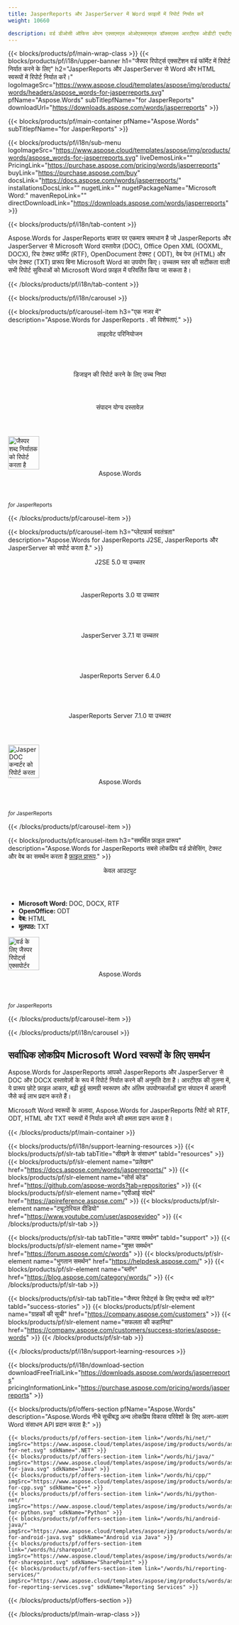 ```yaml
---
title: JasperReports और JasperServer में Word फ़ाइलों में रिपोर्ट निर्यात करें 
weight: 10660

description: वर्ड डीओसी ऑफिस ओपन एक्सएमएल ओओएक्सएमएल डॉक्सएक्स आरटीएफ ओडीटी एचटीएमएल एमएचटीएमएल और टीXT फॉर्मेट में जैस्पर रिपोर्ट्स और जैस्परसर्वर से रिपोर्ट एक्सपोर्ट करें।
---
```


{{< blocks/products/pf/main-wrap-class >}}
{{< blocks/products/pf/i18n/upper-banner h1="जैस्पर रिपोर्ट्स एक्सटेंशन वर्ड फॉर्मेट में रिपोर्ट निर्यात करने के लिए" h2="JasperReports और JasperServer से Word और HTML स्वरूपों में रिपोर्ट निर्यात करें।" logoImageSrc="https://www.aspose.cloud/templates/aspose/img/products/words/headers/aspose_words-for-jasperreports.svg" pfName="Aspose.Words" subTitlepfName="for JasperReports" downloadUrl="https://downloads.aspose.com/words/jasperreports" >}}

{{< blocks/products/pf/main-container pfName="Aspose.Words" subTitlepfName="for JasperReports" >}}

{{< blocks/products/pf/i18n/sub-menu logoImageSrc="https://www.aspose.cloud/templates/aspose/img/products/words/aspose_words-for-jasperreports.svg" liveDemosLink="" PricingLink="https://purchase.aspose.com/pricing/words/jasperreports" buyLink="https://purchase.aspose.com/buy" docsLink="https://docs.aspose.com/words/jasperreports/" installationsDocsLink="" nugetLink="" nugetPackageName="Microsoft Word:" mavenRepoLink="" directDownloadLink="https://downloads.aspose.com/words/jasperreports" >}}

{{< blocks/products/pf/i18n/tab-content >}}
<p>
 Aspose.Words for JasperReports बाजार पर एकमात्र समाधान है जो JasperReports और JasperServer से Microsoft Word दस्तावेज़ (DOC), Office Open XML (OOXML, DOCX), रिच टेक्स्ट फ़ॉर्मेट (RTF), OpenDocument टेक्स्ट ( ODT), वेब पेज (HTML) और प्लेन टेक्स्ट (TXT) प्रारूप बिना Microsoft Word का उपयोग किए। उच्चतम स्तर की सटीकता वाली सभी रिपोर्ट सुविधाओं को Microsoft Word फ़ाइल में परिवर्तित किया जा सकता है।
</p>

{{< /blocks/products/pf/i18n/tab-content >}}

<!--Diagrams Start-->
{{< blocks/products/pf/i18n/carousel >}}

{{< blocks/products/pf/carousel-item h3="एक नजर में" description="Aspose.Words for JasperReports . की विशेषताएं." >}}
<div class="diagram1 d1-jasper">
 <div class="d1-row">
  <div class="d1-col d1-left">
   <header>
    <i class="fa fa-cog">
    </i>
    लाइटवेट परिनियोजन
   </header>
   <br/>
   <header>
    <i class="fa fa-table">
    </i>
    डिजाइन की रिपोर्ट करने के लिए उच्च निष्ठा
   </header>
  </div>
  <!--/left-->
  <div class="d1-col d1-right">
   <header>
    <i class="fa fa-pencil-square-o">
    </i>
    संपादन योग्य दस्तावेज़
   </header>
  </div>
  <!--/right-->
 </div>
 <!--/row-->
 <div class="d1-logo">
  <img width="70" height="75" alt="जैस्पर शब्द निर्यातक को रिपोर्ट करता है" class="lazyloaded" src="https://www.aspose.cloud/templates/aspose/img/products/words/aspose_words-for-jasperreports.svg"/>
  <header>
   Aspose.Words
  </header>
  <footer>
   <small>
    <em>
     for
    </em>
    JasperReports
   </small>
  </footer>
 </div>
 <!--/logo-->
</div>

{{< /blocks/products/pf/carousel-item >}}

{{< blocks/products/pf/carousel-item h3="प्लेटफार्म स्वतंत्रता" description="Aspose.Words for JasperReports J2SE, JasperReports और JasperServer को सपोर्ट करता है." >}}
<div class="diagram1 d1-jasper">
 <div class="d1-row">
  <div class="d1-col d1-left">
   <header style="padding-left: 0px;">
    <i class="fa fa-cubes">
    </i>
    J2SE 5.0 या उच्चतर
   </header>
  </div>
  <!--/left-->
  <div class="d1-col d1-right">
   <header style="padding-left: 0px;">
    <i class="fa fa-cubes">
    </i>
    JasperReports 3.0 या उच्चतर
   </header>
   <br/>
   <header style="padding-left: 0px;">
    <i class="fa fa-cubes">
    </i>
    JasperServer 3.7.1 या उच्चतर
   </header>
   <br/>
   <header style="padding-left: 0px;">
    <i class="fa fa-cubes">
    </i>
    JasperReports Server 6.4.0
   </header>
   <br/>
   <header style="padding-left: 0px;">
    <i class="fa fa-cubes">
    </i>
    JasperReports Server 7.1.0 या उच्चतर
   </header>
  </div>
  <!--/right-->
 </div>
 <!--/row-->
 <div class="d1-logo">
  <img width="70" height="75" alt="Jasper DOC कन्वर्टर को रिपोर्ट करता है" class="lazyloaded" src="https://www.aspose.cloud/templates/aspose/img/products/words/aspose_words-for-jasperreports.svg"/>
  <header>
   Aspose.Words
  </header>
  <footer>
   <small>
    <em>
     for
    </em>
    JasperReports
   </small>
  </footer>
 </div>
 <!--/logo-->
</div>

{{< /blocks/products/pf/carousel-item >}}

{{< blocks/products/pf/carousel-item h3="समर्थित फ़ाइल प्रारूप" description="Aspose.Words for JasperReports सबसे लोकप्रिय वर्ड प्रोसेसिंग, टेक्स्ट और वेब का समर्थन करता है [फ़ाइल प्रारूप](https://docs.aspose.com/words/jasperreports/supported-document-formats/)." >}}
<div class="diagram1 d2 d1-jasper">
 <div class="d1-row">
  <div class="d1-col d1-left">
  </div>
  <!--/left-->
  <div class="d1-col d1-right">
   <header>
    <i class="fa fa-mail-forward">
    </i>
    केवल आउटपुट
   </header>
   <ul>
    <li>
     <b>
      Microsoft Word:
     </b>
     DOC, DOCX, RTF
    </li>
    <li>
     <b>
      OpenOffice:
     </b>
     ODT
    </li>
    <li>
     <b>
      वेब:
     </b>
     HTML
    </li>
    <li>
     <b>
      मूलपाठ:
     </b>
     TXT
    </li>
   </ul>
  </div>
  <!--/right-->
 </div>
 <!--/row-->
 <div class="d1-logo">
  <img width="70" height="75" alt="वर्ड के लिए जैस्पर रिपोर्ट्स एक्सपोर्टर" class="lazyloaded" src="https://www.aspose.cloud/templates/aspose/img/products/words/aspose_words-for-jasperreports.svg"/>
  <header>
   Aspose.Words
  </header>
  <footer>
   <small>
    <em>
     for
    </em>
    JasperReports
   </small>
  </footer>
 </div>
 <!--/logo-->
</div>

{{< /blocks/products/pf/carousel-item >}}

{{< /blocks/products/pf/i18n/carousel >}}
<!--Diagrams End-->

<!--Feature-section Start-->
<div class="container-fluid features-section bg-gray singleproduct">
 <a class="anchor" id="features" name="features">
 </a>
 <div class="row">
  <div class="container">
   <div class="col-lg-12">
    <h2 class="h2title">
     सर्वाधिक लोकप्रिय Microsoft Word स्वरूपों के लिए समर्थन
    </h2>
    <p>
     Aspose.Words for JasperReports आपको JasperReports और JasperServer से DOC और DOCX दस्तावेज़ों के रूप में रिपोर्ट निर्यात करने की अनुमति देता है। आरटीएफ की तुलना में, ये प्रारूप छोटे फ़ाइल आकार, बढ़ी हुई सामग्री स्वरूपण और अंतिम उपयोगकर्ताओं द्वारा संपादन में आसानी जैसे कई लाभ प्रदान करते हैं।
    </p>
    <p>
     Microsoft Word स्वरूपों के अलावा, Aspose.Words for JasperReports रिपोर्ट को RTF, ODT, HTML और TXT स्वरूपों में निर्यात करने की क्षमता प्रदान करता है।
    </p>
   </div>
   <!--

<div class="col-lg-12">

<h2 class="h2title">Easy & लाइटवेट परिनियोजन</h2>
<p>Aspose.Words for JasperReports is written purely in Java and is provided as a single JAR file that can easily be deployed on machines running JasperReports or JasperServer. To install Aspose.Words for JasperReports - simply copy the JAR file to the correct folder. In order to integrate with JasperServer, you additional need to edit a JasperServer configuration file.</p>
</div>

-->
   <div class="col-lg-12">
    <h2 class="h2title">
     उच्च निष्ठा, रिपोर्ट डिजाइन के समान
    </h2>
    <p>
     Aspose.Words for JasperReports रिपोर्ट्स को Microsoft Word दस्तावेज़ों में इस तरह से निर्यात करता है कि परिणाम मूल रिपोर्ट डिज़ाइन के समान दिखाई देता है जैसा कि अंतर्निहित JasperReports रिपोर्ट डिज़ाइनर द्वारा निर्मित किया गया है। Microsoft Word दस्तावेज़ों को यथासंभव मूल डिज़ाइन के करीब दिखाने के लिए सभी रिपोर्ट सुविधाओं को उच्चतम सटीकता में परिवर्तित किया जाता है।
    </p>
   </div>
   <div class="col-lg-12">
    <h2 class="h2title">
     Editable Word Documents
    </h2>
    <p>
     Aspose.Words for JasperReports निर्यात प्रवाह लेआउट दस्तावेज़। इसका मतलब है कि दस्तावेजों में शामिल हैं "
     <strong>
      सामान्य
     </strong>
     " पैराग्राफ, टेबल और इमेज, जिन्हें जरूरत पड़ने पर माइक्रोसॉफ्ट वर्ड में एडिट करना आसान हो। JasperReports RTF निर्यातक में निर्मित पोजिशन किए गए टेक्स्ट फ़्रेम वाले दस्तावेज़ तैयार करता है, जो अंतिम उपयोगकर्ताओं द्वारा संपादन को कम सहज कार्य बनाता है.
    </p>
   </div>
   <div class="col-lg-12">
    <h2 class="h2title">
     माइक्रोसॉफ्ट वर्ड ऑटोमेशन - जरूरत नहीं
    </h2>
    <p>
     Aspose.Words for JasperReports को प्रबंधित कोड का उपयोग करके बनाया गया है जिसे Word दस्तावेज़ स्वरूपों के साथ काम करने के लिए मशीन पर Microsoft Word को स्थापित करने की आवश्यकता नहीं है। यह समर्थित सुविधाओं, सुरक्षा, स्थिरता, मापनीयता, गति और कीमत के मामले में एक आदर्श माइक्रोसॉफ्ट वर्ड ऑटोमेशन विकल्प है।
    </p>
   </div>
  </div>
 </div>
</div>
<!--Feature-section End-->

{{< /blocks/products/pf/main-container >}}


{{< blocks/products/pf/i18n/support-learning-resources >}}
{{< blocks/products/pf/slr-tab tabTitle="सीखने के संसाधन" tabId="resources" >}}
{{< blocks/products/pf/slr-element name="प्रलेखन" href="https://docs.aspose.com/words/jasperreports/" >}}
{{< blocks/products/pf/slr-element name="सोर्स कोड" href="https://github.com/aspose-words?tab=repositories" >}}
{{< blocks/products/pf/slr-element name="एपीआई संदर्भ" href="https://apireference.aspose.com/" >}}
{{< blocks/products/pf/slr-element name="ट्यूटोरियल वीडियो" href="https://www.youtube.com/user/asposevideo" >}}
{{< /blocks/products/pf/slr-tab >}}

{{< blocks/products/pf/slr-tab tabTitle="उत्पाद समर्थन" tabId="support" >}}
{{< blocks/products/pf/slr-element name="मुफ्त समर्थन" href="https://forum.aspose.com/c/words" >}}
{{< blocks/products/pf/slr-element name="भुगतान समर्थन" href="https://helpdesk.aspose.com/" >}}
{{< blocks/products/pf/slr-element name="ब्लॉग" href="https://blog.aspose.com/category/words/" >}}
{{< /blocks/products/pf/slr-tab >}}

{{< blocks/products/pf/slr-tab tabTitle="जैस्पर रिपोर्ट्स के लिए एस्पोज क्यों करें?" tabId="success-stories" >}}
{{< blocks/products/pf/slr-element name="ग्राहकों की सूची" href="https://company.aspose.com/customers" >}}
{{< blocks/products/pf/slr-element name="सफलता की कहानियां" href="https://company.aspose.com/customers/success-stories/aspose-words" >}}
{{< /blocks/products/pf/slr-tab >}}

{{< /blocks/products/pf/i18n/support-learning-resources >}}

{{< blocks/products/pf/i18n/download-section downloadFreeTrialLink="https://downloads.aspose.com/words/jasperreports" pricingInformationLink="https://purchase.aspose.com/pricing/words/jasperreports" >}}

{{< blocks/products/pf/offers-section pfName="Aspose.Words" description="Aspose.Words नीचे सूचीबद्ध अन्य लोकप्रिय विकास परिवेशों के लिए अलग-अलग Word संसाधन API प्रदान करता है:" >}}

    {{< blocks/products/pf/offers-section-item link="/words/hi/net/" imgSrc="https://www.aspose.cloud/templates/aspose/img/products/words/aspose_words-for-net.svg" sdkName=".NET" >}}
    {{< blocks/products/pf/offers-section-item link="/words/hi/java/" imgSrc="https://www.aspose.cloud/templates/aspose/img/products/words/aspose_words-for-java.svg" sdkName="Java" >}}
    {{< blocks/products/pf/offers-section-item link="/words/hi/cpp/" imgSrc="https://www.aspose.cloud/templates/aspose/img/products/words/aspose_words-for-cpp.svg" sdkName="C++" >}}
    {{< blocks/products/pf/offers-section-item link="/words/hi/python-net/" imgSrc="https://www.aspose.cloud/templates/aspose/img/products/words/aspose_words-for-python.svg" sdkName="Python" >}}
    {{< blocks/products/pf/offers-section-item link="/words/hi/android-java/" imgSrc="https://www.aspose.cloud/templates/aspose/img/products/words/aspose_words-for-android-java.svg" sdkName="Android via Java" >}}
    {{< blocks/products/pf/offers-section-item link="/words/hi/sharepoint/" imgSrc="https://www.aspose.cloud/templates/aspose/img/products/words/aspose_words-for-sharepoint.svg" sdkName="SharePoint" >}}
    {{< blocks/products/pf/offers-section-item link="/words/hi/reporting-services/" imgSrc="https://www.aspose.cloud/templates/aspose/img/products/words/aspose_words-for-reporting-services.svg" sdkName="Reporting Services" >}}

{{< /blocks/products/pf/offers-section >}}

{{< /blocks/products/pf/main-wrap-class >}}